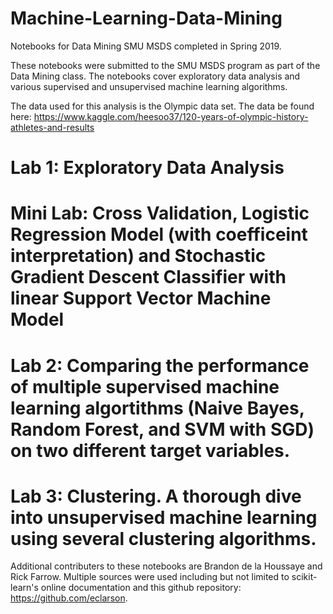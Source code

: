 # Machine-Learning-Data-Mining
Notebooks for Data Mining SMU MSDS completed in Spring 2019.

These notebooks were submitted to the SMU MSDS program as part of the Data Mining class.
The notebooks cover exploratory data analysis and various supervised and unsupervised machine learning algorithms.

The data used for this analysis is the Olympic data set. The data be found here: 
https://www.kaggle.com/heesoo37/120-years-of-olympic-history-athletes-and-results

# Lab 1: Exploratory Data Analysis

# Mini Lab: Cross Validation, Logistic Regression Model (with coefficeint interpretation) and Stochastic Gradient Descent Classifier with linear Support Vector Machine Model

# Lab 2: Comparing the performance of multiple supervised machine learning algortithms (Naive Bayes, Random Forest, and SVM with SGD) on  two different target variables.

# Lab 3: Clustering. A thorough dive into unsupervised machine learning using several clustering algorithms. 

Additional contributers to these notebooks are Brandon de la Houssaye and Rick Farrow.
Multiple sources were used including but not limited to scikit-learn's online documentation and this github repository: 
https://github.com/eclarson.
